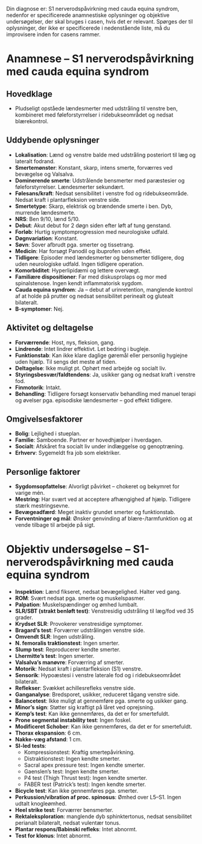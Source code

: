 
Din diagnose er: S1 nerverodspåvirkning med cauda equina syndrom, nedenfor er specificerede anamnestiske oplysninger og objektive undersøgelser, der skal bruges i casen, hvis det er relevant. Spørges der til oplysninger, der ikke er specificerede i nedenstående liste, må du improvisere inden for casens rammer. 

# Anamnese – S1 nerverodspåvirkning med cauda equina syndrom

## Hovedklage

- Pludseligt opståede lændesmerter med udstråling til venstre ben, kombineret med føleforstyrrelser i ridebukseområdet og nedsat blærekontrol.

## Uddybende oplysninger

- **Lokalisation**: Lænd og venstre balde med udstråling posteriort til læg og lateralt fodrand.
- **Smertemønster**: Konstant, skarp, intens smerte, forværres ved bevægelse og Valsalva.
- **Dominerende smerte**: Udstrålende bensmerter med paræstesier og føleforstyrrelser. Lændesmerter sekundært.
- **Følesans/kraft**: Nedsat sensibilitet i venstre fod og ridebukseområde. Nedsat kraft i plantarfleksion venstre side.
- **Smertetype**: Skarp, elektrisk og brændende smerte i ben. Dyb, murrende lændesmerte.
- **NRS**: Ben 9/10, lænd 5/10.
- **Debut**: Akut debut for 2 døgn siden efter løft af tung genstand.
- **Forløb**: Hurtig symptomprogression med neurologiske udfald.
- **Døgnvariation**: Konstant.
- **Søvn**: Sover afbrudt pga. smerter og tissetrang.
- **Medicin**: Har forsøgt Panodil og ibuprofen uden effekt. 
- **Tidligere**: Episoder med lændesmerter og bensmerter tidligere, dog uden neurologiske udfald. Ingen tidligere operation.
- **Komorbiditet**: Hyperlipidæmi og lettere overvægt.
- **Familiære dispositioner**: Far med diskusprolaps og mor med spinalstenose. Ingen kendt inflammatorisk sygdom.
- **Cauda equina syndrom**: Ja – debut af urinretention, manglende kontrol af at holde på prutter og nedsat sensibilitet perinealt og glutealt bilateralt.
- **B-symptomer**: Nej.

## Aktivitet og deltagelse

- **Forværrende**: Host, nys, fleksion, gang.
- **Lindrende**: Intet lindrer effektivt. Let bedring i bugleje.
- **Funktionstab**: Kan ikke klare daglige gøremål eller personlig hygiejne uden hjælp. Til sengs det meste af tiden.
- **Deltagelse**: Ikke muligt pt. Ophørt med arbejde og socialt liv.
- **Styringsbesvær/faldtendens**: Ja, usikker gang og nedsat kraft i venstre fod.
- **Finmotorik**: Intakt.
- **Behandling**: Tidligere forsøgt konservativ behandling med manuel terapi og øvelser pga. episodiske lændesmerter – god effekt tidligere.

## Omgivelsesfaktorer

- **Bolig**: Lejlighed i stueplan.
- **Familie**: Samboende. Partner er hovedhjælper i hverdagen.
- **Socialt**: Afskåret fra socialt liv under indlæggelse og genoptræning.
- **Erhverv**: Sygemeldt fra job som elektriker.

## Personlige faktorer

- **Sygdomsopfattelse**: Alvorligt påvirket – chokeret og bekymret for varige mén.
- **Mestring**: Har svært ved at acceptere afhængighed af hjælp. Tidligere stærk mestringsevne.
- **Bevægeadfærd**: Meget inaktiv grundet smerter og funktionstab.
- **Forventninger og mål**: Ønsker genvinding af blære-/tarmfunktion og at vende tilbage til arbejde på sigt.

# Objektiv undersøgelse – S1-nerverodspåvirkning med cauda equina syndrom

- **Inspektion**: Lænd fikseret, nedsat bevægelighed. Halter ved gang.  
- **ROM**: Svært nedsat pga. smerte og muskelspasmer.  
- **Palpation**: Muskelspændinger og ømhed lumbalt.  
- **SLR/SBT (strakt benløft test)**: Venstresidig udstråling til læg/fod ved 35 grader.  
- **Krydset SLR**: Provokerer venstresidige symptomer.  
- **Bragard’s test**: Forværrer udstrålingen venstre side.  
- **Omvendt SLR**: Ingen udstråling.  
- **N. femoralis traktionstest**: Ingen smerter.  
- **Slump test**: Reproducerer kendte smerter.  
- **Lhermitte’s test**: Ingen smerter.  
- **Valsalva’s manøvre**: Forværring af smerter.  
- **Motorik**: Nedsat kraft i plantarfleksion (S1) venstre.  
- **Sensorik**: Hypoæstesi i venstre laterale fod og i ridebukseområdet bilateralt.  
- **Reflekser**: Svækket achillesrefleks venstre side.  
- **Ganganalyse**: Bredsporet, usikker, reduceret tågang venstre side.  
- **Balancetest**: Ikke muligt at gennemføre pga. smerte og usikker gang.  
- **Minor’s sign**: Støtter sig kraftigt på låret ved oprejsning.  
- **Kemp’s test**: Kan ikke gennemføres, da det er for smertefuldt.  
- **Prone segmental instability test**: Ingen foskel.
- **Modificeret Schober**: Kan ikke gennemføres, da det er for smertefuldt.  
- **Thorax ekspansion**: 6 cm.  
- **Nakke-væg afstand**: 1 cm.  
- **SI-led tests**:  
  - Kompressionstest: Kraftig smertepåvirkning.  
  - Distraktionstest: Ingen kendte smerter.  
  - Sacral apex pressure test: Ingen kendte smerter.  
  - Gaenslen’s test: Ingen kendte smerter.  
  - P4 test (Thigh Thrust test): Ingen kendte smerter.  
  - FABER test (Patrick’s test): Ingen kendte smerter.
- **Bicycle test**: Kan ikke gennemføres pga. smerter.  
- **Perkussion/vibration af proc. spinosus**: Ømhed over L5–S1. Ingen udtalt knogleømhed.  
- **Heel strike test**: Forværrer bensmerter.  
- **Rektaleksploration**: manglende dyb sphinktertonus, nedsat sensibilitet perianalt bilateralt, nedsat vulentær tonus.  
- **Plantar respons/Babinski refleks**: Intet abnormt.  
- **Test for klonus**: Intet abnormt.
